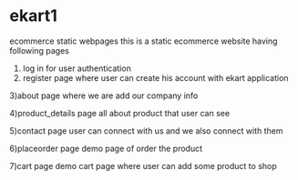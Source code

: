 # ekart1
ecommerce static webpages 
this is a static ecommerce website having following pages
1) log in 
   for user authentication 
2) register page
   where user can create his account with ekart application
   
 3)about page
  where we are add our company  info

   4)product_details  page
   all about product that user can see
   
   5)contact page
   user can connect with us and we also connect with them
   
   6)placeorder page
    demo page of order the product   
   
   7)cart page 
   demo cart page where user can add some product to shop

